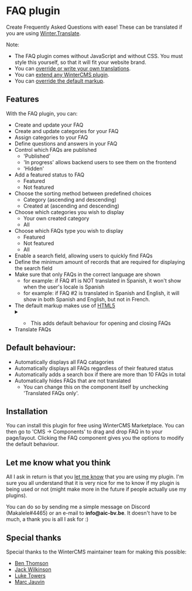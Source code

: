 # FAQ plugin

Create Frequently Asked Questions with ease!
These can be translated if you are using [Winter.Translate](https://github.com/wintercms/wn-translate-plugin).

Note:

- The FAQ plugin comes without JavaScript and without CSS. You must style this yourself, so that it will fit your website brand.
- You can [override or write your own translations](https://wintercms.com/docs/plugin/localization#overriding).
- You can [extend any WinterCMS plugin](https://wintercms.com/docs/plugin/extending).
- You can [override the default markup](https://wintercms.com/docs/cms/components#overriding-partials).

## Features

With the FAQ plugin, you can:

- Create and update your FAQ
- Create and update categories for your FAQ
- Assign categories to your FAQ
- Define questions and answers in your FAQ
- Control which FAQs are published
    - 'Published'
    - 'In progress' allows backend users to see them on the frontend
    - 'Hidden'
- Add a featured status to FAQ
    - Featured
    - Not featured
- Choose the sorting method between predefined choices
    - Category (ascending and descending)
    - Created at (ascending and descending)
- Choose which categories you wish to display
    - Your own created category
    - All
- Choose which FAQs type you wish to display
    - Featured
    - Not featured
    - All
- Enable a search field, allowing users to quickly find FAQs
- Define the minimum amount of records that are required for displaying the search field
- Make sure that only FAQs in the correct language are shown
    - for example: if FAQ #1 is NOT translated in Spanish, it won't show when the user's locale is Spanish
    - for example: if FAQ #2 is translated in Spanish and English, it will show in both Spanish and English, but not in French.
- The default markup makes use of [HTML5 <details> & <summary>](https://developer.mozilla.org/en-US/docs/Web/HTML/Element/details)
    - This adds default behaviour for opening and closing FAQs
- Translate FAQs

## Default behaviour:

- Automatically displays all FAQ catagories
- Automatically displays all FAQs regardless of their featured status
- Automatically adds a search box if there are more than 10 FAQs in total
- Automatically hides FAQs that are not translated
    - You can change this on the component itself by unchecking 'Translated FAQs only'.

## Installation

You can install this plugin for free using WinterCMS Marketplace.
You can then go to 'CMS -> Components' to drag and drop FAQ in to your page/layout.
Clicking the FAQ component gives you the options to modify the default behaviour.

## Let me know what you think

All I ask in return is that you [let me know](https://github.com/AIC-BV) that you are using my plugin.
I'm sure you all understand that it is very nice for me to know if my plugin is being used or not (might make more in the future if people actually use my plugins).

You can do so by sending me a simple message on Discord (Makalele#4465) or an e-mail to __info@aic-bv.be__. It doesn't have to be much, a thank you is all I ask for :)

## Special thanks

Special thanks to the WinterCMS maintainer team for making this possible:

- [Ben Thomson](https://github.com/bennothommo)
- [Jack Wilkinson](https://github.com/jaxwilko)
- [Luke Towers](https://github.com/LukeTowers)
- [Marc Jauvin](https://github.com/mjauvin)
